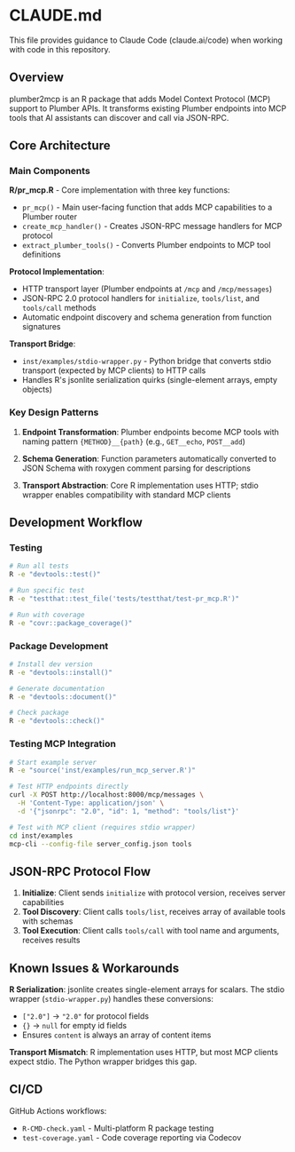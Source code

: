 # CLAUDE.md

This file provides guidance to Claude Code (claude.ai/code) when working with code in this repository.

## Overview

plumber2mcp is an R package that adds Model Context Protocol (MCP) support to Plumber APIs. It transforms existing Plumber endpoints into MCP tools that AI assistants can discover and call via JSON-RPC.

## Core Architecture

### Main Components

**R/pr_mcp.R** - Core implementation with three key functions:
- `pr_mcp()` - Main user-facing function that adds MCP capabilities to a Plumber router
- `create_mcp_handler()` - Creates JSON-RPC message handlers for MCP protocol
- `extract_plumber_tools()` - Converts Plumber endpoints to MCP tool definitions

**Protocol Implementation**:
- HTTP transport layer (Plumber endpoints at `/mcp` and `/mcp/messages`)
- JSON-RPC 2.0 protocol handlers for `initialize`, `tools/list`, and `tools/call` methods
- Automatic endpoint discovery and schema generation from function signatures

**Transport Bridge**:
- `inst/examples/stdio-wrapper.py` - Python bridge that converts stdio transport (expected by MCP clients) to HTTP calls
- Handles R's jsonlite serialization quirks (single-element arrays, empty objects)

### Key Design Patterns

1. **Endpoint Transformation**: Plumber endpoints become MCP tools with naming pattern `{METHOD}__{path}` (e.g., `GET__echo`, `POST__add`)

2. **Schema Generation**: Function parameters automatically converted to JSON Schema with roxygen comment parsing for descriptions

3. **Transport Abstraction**: Core R implementation uses HTTP; stdio wrapper enables compatibility with standard MCP clients

## Development Workflow

### Testing
```bash
# Run all tests
R -e "devtools::test()"

# Run specific test
R -e "testthat::test_file('tests/testthat/test-pr_mcp.R')"

# Run with coverage
R -e "covr::package_coverage()"
```

### Package Development
```bash
# Install dev version
R -e "devtools::install()"

# Generate documentation
R -e "devtools::document()"

# Check package
R -e "devtools::check()"
```

### Testing MCP Integration
```bash
# Start example server
R -e "source('inst/examples/run_mcp_server.R')"

# Test HTTP endpoints directly
curl -X POST http://localhost:8000/mcp/messages \
  -H 'Content-Type: application/json' \
  -d '{"jsonrpc": "2.0", "id": 1, "method": "tools/list"}'

# Test with MCP client (requires stdio wrapper)
cd inst/examples
mcp-cli --config-file server_config.json tools
```

## JSON-RPC Protocol Flow

1. **Initialize**: Client sends `initialize` with protocol version, receives server capabilities
2. **Tool Discovery**: Client calls `tools/list`, receives array of available tools with schemas
3. **Tool Execution**: Client calls `tools/call` with tool name and arguments, receives results

## Known Issues & Workarounds

**R Serialization**: jsonlite creates single-element arrays for scalars. The stdio wrapper (`stdio-wrapper.py`) handles these conversions:
- `["2.0"]` → `"2.0"` for protocol fields
- `{}` → `null` for empty id fields
- Ensures `content` is always an array of content items

**Transport Mismatch**: R implementation uses HTTP, but most MCP clients expect stdio. The Python wrapper bridges this gap.

## CI/CD

GitHub Actions workflows:
- `R-CMD-check.yaml` - Multi-platform R package testing
- `test-coverage.yaml` - Code coverage reporting via Codecov
